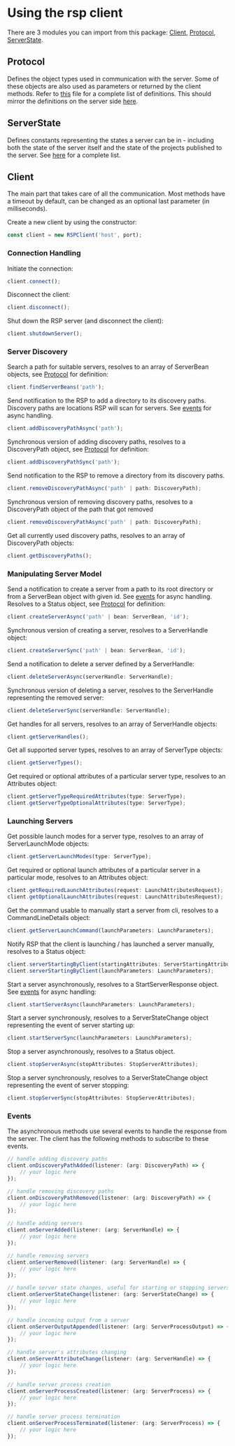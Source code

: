 # Using the rsp client
There are 3 modules you can import from this package: [Client](#client), [Protocol](#protocol), [ServerState](#serverstate).

## Protocol
Defines the object types used in communication with the server. Some of these objects are also used as parameters or returned by the client methods.
Refer to [this](src/protocol/protocol.ts) file for a complete list of definitions. This should mirror the definitions on the server side [here](https://github.com/redhat-developer/rsp-server/blob/master/schema/src/main/resources/schema/typescript/protocol.unified.d.ts).

## ServerState
Defines constants representing the states a server can be in - including both the state of the server itself and the state of the projects published to the server.
See [here](src/protocol/serverState.ts) for a complete list.

## Client
The main part that takes care of all the communication. Most methods have a timeout by default, can be changed as an optional last parameter (in milliseconds).

Create a new client by using the constructor:
```typescript
const client = new RSPClient('host', port);
```

### Connection Handling
Initiate the connection:
```typescript
client.connect();
```

Disconnect the client:
```typescript
client.disconnect();
```

Shut down the RSP server (and disconnect the client):
```typescript
client.shutdownServer();
```

### Server Discovery
Search a path for suitable servers, resolves to an array of ServerBean objects, see [Protocol](#protocol) for definition:
```typescript
client.findServerBeans('path');
```

Send notification to the RSP to add a directory to its discovery paths. Discovery paths are locations RSP will scan for servers. See [events](#events) for async handling.
```typescript
client.addDiscoveryPathAsync('path');
```

Synchronous version of adding discovery paths, resolves to a DiscoveryPath object, see [Protocol](#protocol) for definition:
```typescript
client.addDiscoveryPathSync('path');
```

Send notification to the RSP to remove a directory from its discovery paths.
```typescript
client.removeDiscoveryPathAsync('path' | path: DiscoveryPath);
```

Synchronous version of removing discovery paths, resolves to a DiscoveryPath object of the path that got removed
```typescript
client.removeDiscoveryPathAsync('path' | path: DiscoveryPath);
```

Get all currently used discovery paths, resolves to an array of DiscoveryPath objects:
```typescript
client.getDiscoveryPaths();
```

### Manipulating Server Model
Send a notification to create a server from a path to its root directory or from a ServerBean object with given id.
See [events](#events) for async handling. Resolves to a Status object, see [Protocol](#protocol) for definition:
```typescript
client.createServerAsync('path' | bean: ServerBean, 'id');
```

Synchronous version of creating a server, resolves to a ServerHandle object:
```typescript
client.createServerSync('path' | bean: ServerBean, 'id');
```

Send a notification to delete a server defined by a ServerHandle:
```typescript
client.deleteServerAsync(serverHandle: ServerHandle);
```

Synchronous version of deleting a server, resolves to the ServerHandle representing the removed server:
```typescript
client.deleteServerSync(serverHandle: ServerHandle);
```

Get handles for all servers, resolves to an array of ServerHandle objects:
```typescript
client.getServerHandles();
```

Get all supported server types, resolves to an array of ServerType objects:
```typescript
client.getServerTypes();
```

Get required or optional attributes of a particular server type, resolves to an Attributes object:
```typescript
client.getServerTypeRequiredAttributes(type: ServerType);
client.getServerTypeOptionalAttributes(type: ServerType);
```

### Launching Servers
Get possible launch modes for a server type, resolves to an array of ServerLaunchMode objects:
```typescript
client.getServerLaunchModes(type: ServerType);
```

Get required or optional launch attributes of a particular server in a particular mode, resolves to an Attributes object:
```typescript
client.getRequiredLaunchAttributes(request: LaunchAttributesRequest);
client.getOptionalLaunchAttributes(request: LaunchAttributesRequest);
```

Get the command usable to manually start a server from cli, resolves to a CommandLineDetails object:
```typescript
client.getServerLaunchCommand(launchParameters: LaunchParameters);
```

Notify RSP that the client is launching / has launched a server manually, resolves to a Status object:
```typescript
client.serverStartingByClient(startingAttributes: ServerStartingAttributes);
client.serverStartingByClient(launchParameters: LaunchParameters);
```

Start a server asynchronously, resolves to a StartServerResponse object. See [events](#events) for async handling:
```typescript
client.startServerAsync(launchParameters: LaunchParameters);
```

Start a server synchronously, resolves to a ServerStateChange object representing the event of server starting up:
```typescript
client.startServerSync(launchParameters: LaunchParameters);
```

Stop a server asynchronously, resolves to a Status object.
```typescript
client.stopServerAsync(stopAttributes: StopServerAttributes);
```

Stop a server synchronously, resolves to a ServerStateChange object representing the event of server stopping:
```typescript
client.stopServerSync(stopAttributes: StopServerAttributes);
```

### Events
The asynchronous methods use several events to handle the response from the server. The client has the following methods to subscribe to these events.

```typescript
// handle adding discovery paths
client.onDiscoveryPathAdded(listener: (arg: DiscoveryPath) => {
    // your logic here
});

// handle removing discovery paths
client.onDiscoveryPathRemoved(listener: (arg: DiscoveryPath) => {
    // your logic here
});

// handle adding servers
client.onServerAdded(listener: (arg: ServerHandle) => {
    // your logic here
});

// handle removing servers
client.onServerRemoved(listener: (arg: ServerHandle) => {
    // your logic here
});

// handle server state changes, useful for starting or stopping servers
client.onServerStateChange(listener: (arg: ServerStateChange) => {
    // your logic here
});

// handle incoming output from a server
client.onServerOutputAppended(listener: (arg: ServerProcessOutput) => {
    // your logic here
});

// handle server's attributes changing
client.onServerAttributeChange(listener: (arg: ServerHandle) => {
    // your logic here
});

// handle server process creation
client.onServerProcessCreated(listener: (arg: ServerProcess) => {
    // your logic here
});

// handle server process termination
client.onServerProcessTerminated(listener: (arg: ServerProcess) => {
    // your logic here
});
```
